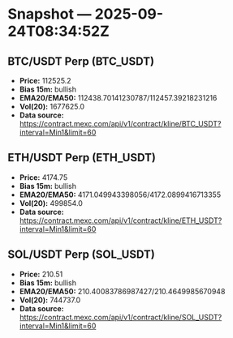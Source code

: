 # Snapshot — 2025-09-24T08:34:52Z

## BTC/USDT Perp (BTC_USDT)
- **Price:** 112525.2
- **Bias 15m:** bullish
- **EMA20/EMA50:** 112438.70141230787/112457.39218231216
- **Vol(20):** 1677625.0
- **Data source:** https://contract.mexc.com/api/v1/contract/kline/BTC_USDT?interval=Min1&limit=60

## ETH/USDT Perp (ETH_USDT)
- **Price:** 4174.75
- **Bias 15m:** bullish
- **EMA20/EMA50:** 4171.049943398056/4172.0899416713355
- **Vol(20):** 499854.0
- **Data source:** https://contract.mexc.com/api/v1/contract/kline/ETH_USDT?interval=Min1&limit=60

## SOL/USDT Perp (SOL_USDT)
- **Price:** 210.51
- **Bias 15m:** bullish
- **EMA20/EMA50:** 210.40083786987427/210.4649985670948
- **Vol(20):** 744737.0
- **Data source:** https://contract.mexc.com/api/v1/contract/kline/SOL_USDT?interval=Min1&limit=60
